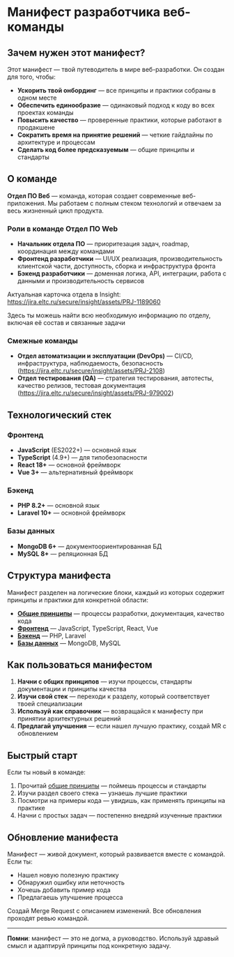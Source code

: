 # Манифест разработчика веб-команды

## Зачем нужен этот манифест?

Этот манифест — твой путеводитель в мире веб-разработки. Он создан для того, чтобы:

- **Ускорить твой онбординг** — все принципы и практики собраны в одном месте
- **Обеспечить единообразие** — одинаковый подход к коду во всех проектах команды
- **Повысить качество** — проверенные практики, которые работают в продакшене
- **Сократить время на принятие решений** — четкие гайдлайны по архитектуре и процессам
- **Сделать код более предсказуемым** — общие принципы и стандарты

## О команде

**Отдел ПО Веб** — команда, которая создает современные веб-приложения. Мы работаем с полным стеком технологий и отвечаем за весь жизненный цикл продукта.

### Роли в команде Отдел ПО Web

- **Начальник отдела ПО**  — приоритезация задач, roadmap, координация между командами
- **Фронтенд разработчики** — UI/UX реализация, производительность клиентской части, доступность, сборка и инфраструктура фронта
- **Бэкенд разработчики** — доменная логика, API, интеграции, работа с данными и производительность сервисов

Актуальная карточка отдела в Insight: https://jira.eltc.ru/secure/insight/assets/PRJ-1189060

Здесь ты можешь найти всю необходимую информацию по отделу, включая её состав и связанные задачи

### Смежные команды

- **Отдел автоматизации и эксплуатации (DevOps)** — CI/CD, инфраструктура, наблюдаемость, безопасность (https://jira.eltc.ru/secure/insight/assets/PRJ-2108)
- **Отдел тестирования (QA)** — стратегия тестирования, автотесты, качество релизов, тестовая документация (https://jira.eltc.ru/secure/insight/assets/PRJ-979002)

## Технологический стек

### Фронтенд
- **JavaScript** (ES2022+) — основной язык
- **TypeScript** (4.9+) — для типобезопасности
- **React 18+** — основной фреймворк
- **Vue 3+** — альтернативный фреймворк

### Бэкенд
- **PHP 8.2+** — основной язык
- **Laravel 10+** — основной фреймворк

### Базы данных
- **MongoDB 6+** — документоориентированная БД
- **MySQL 8+** — реляционная БД

## Структура манифеста

Манифест разделен на логические блоки, каждый из которых содержит принципы и практики для конкретной области:

- **[Общие принципы](general/README.md)** — процессы разработки, документация, качество кода
- **[Фронтенд](frontend/README.md)** — JavaScript, TypeScript, React, Vue
- **[Бэкенд](backend/README.md)** — PHP, Laravel
- **[Базы данных](database/README.md)** — MongoDB, MySQL

## Как пользоваться манифестом

1. **Начни с общих принципов** — изучи процессы, стандарты документации и принципы качества
2. **Изучи свой стек** — переходи к разделу, который соответствует твоей специализации
3. **Используй как справочник** — возвращайся к манифесту при принятии архитектурных решений
4. **Предлагай улучшения** — если нашел лучшую практику, создай MR с обновлением

## Быстрый старт

Если ты новый в команде:

1. Прочитай [общие принципы](general/README.md) — поймешь процессы и стандарты
2. Изучи раздел своего стека — узнаешь лучшие практики
3. Посмотри на примеры кода — увидишь, как применять принципы на практике
4. Начни с простых задач — постепенно внедряй изученные практики

## Обновление манифеста

Манифест — живой документ, который развивается вместе с командой. Если ты:

- Нашел новую полезную практику
- Обнаружил ошибку или неточность
- Хочешь добавить пример кода
- Предлагаешь улучшение процесса

Создай Merge Request с описанием изменений. Все обновления проходят ревью командой.

---

**Помни**: манифест — это не догма, а руководство. Используй здравый смысл и адаптируй принципы под конкретную задачу.


